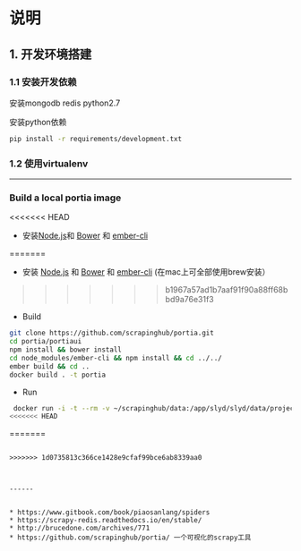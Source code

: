 # 说明

## 1. 开发环境搭建

### 1.1 安装开发依赖


安装mongodb redis python2.7

安装python依赖
```bash
pip install -r requirements/development.txt
```

### 1.2 使用virtualenv
------
### Build a local portia image
<<<<<<< HEAD

* 安装[Node.js](https://nodejs.org/en/download/package-manager/)和 [Bower](https://bower.io/#install-bower) 和 [ember-cli](https://ember-cli.com/)  


=======
* 安装 [Node.js](https://nodejs.org/en/download/package-manager/) 和 [Bower](https://bower.io/#install-bower) 和 [ember-cli](https://ember-cli.com/) (在mac上可全部使用brew安装）
>>>>>>> b1967a57ad1b7aaf91f90a88ff68bbd9a76e31f3
* Build
```bash
git clone https://github.com/scrapinghub/portia.git
cd portia/portiaui
npm install && bower install
cd node_modules/ember-cli && npm install && cd ../../
ember build && cd ..
docker build . -t portia
```
* Run
```bash
 docker run -i -t --rm -v ~/scrapinghub/data:/app/slyd/slyd/data/projects:rw -p 9001:9001 portia
<<<<<<< HEAD
```
=======
 ```

>>>>>>> 1d0735813c366ce1428e9cfaf99bce6ab8339aa0



------


* https://www.gitbook.com/book/piaosanlang/spiders
* https://scrapy-redis.readthedocs.io/en/stable/
* http://brucedone.com/archives/771
* https://github.com/scrapinghub/portia/ 一个可视化的scrapy工具
